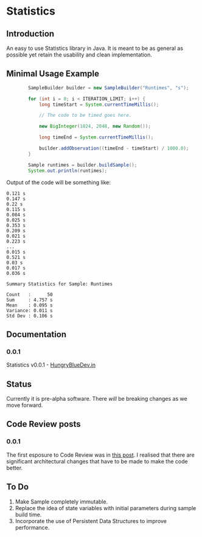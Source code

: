 # Statistics

## Introduction

An easy to use Statistics library in Java. It is meant to be as general as possible yet retain the usability and clean implementation.

## Minimal Usage Example

```java
        SampleBuilder builder = new SampleBuilder("Runtimes", "s");

        for (int i = 0; i < ITERATION_LIMIT; i++) {
            long timeStart = System.currentTimeMillis();

            // The code to be timed goes here.

            new BigInteger(1024, 2048, new Random());

            long timeEnd = System.currentTimeMillis();

            builder.addObservation((timeEnd - timeStart) / 1000.0);
        }

        Sample runtimes = builder.buildSample();
        System.out.println(runtimes);
```

Output of the code will be something like:

```none
0.121 s
0.147 s
0.22 s
0.115 s
0.084 s
0.025 s
0.353 s
0.209 s
0.021 s
0.223 s
...
0.015 s
0.521 s
0.03 s
0.017 s
0.036 s

Summary Statistics for Sample: Runtimes

Count   :      50
Sum     : 4.757 s
Mean    : 0.095 s
Variance: 0.011 s
Std Dev : 0.106 s
```

## Documentation

### 0.0.1

Statistics v0.0.1 - [HungryBlueDev.in](https://hungrybluedev.in/docs/Statistics/0.0.1/)

## Status

Currently it is pre-alpha software. There _will_ be breaking changes as we move forward.

## Code Review posts

### 0.0.1

The first esposure to Code Review was in [this post](https://codereview.stackexchange.com/questions/238062/statistics-library-with-sample-samplebuilder-and-tests).
I realised that there are significant architectural changes that have to be made to make the code better.

## To Do

1. Make Sample completely immutable.
2. Replace the idea of state variables with initial parameters during sample build time.
3. Incorporate the use of Persistent Data Structures to improve performance.


